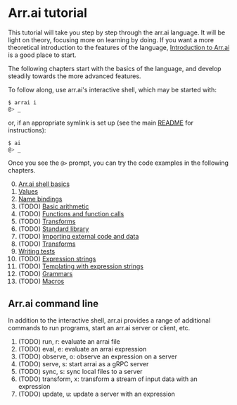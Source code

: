 # Arr.ai tutorial

This tutorial will take you step by step through the arr.ai language. It will be
light on theory, focusing more on learning by doing. If you want a more
theoretical introduction to the features of the language, [Introduction to
Arr.ai](../README.md) is a good place to start.

The following chapters start with the basics of the language, and develop
steadily towards the more advanced features.

To follow along, use arr.ai's interactive shell, which may be started with:

```bash
$ arrai i
@> _
```

or, if an appropriate symlink is set up (see the main [README](../../README.md)
for instructions):

```bash
$ ai
@> _
```

Once you see the `@>` prompt, you can try the code examples in the following
chapters.

0. [Arr.ai shell basics](shell.md)
1. [Values](values.md)
2. [Name bindings](binding.md)
3. (TODO) [Basic arithmetic](arithmetic.md)
4. (TODO) [Functions and function calls](function.md)
5. (TODO) [Transforms](transforms.md)
6. (TODO) [Standard library](stdlib.md)
7. (TODO) [Importing external code and data](import.md)
8. (TODO) [Transforms](transforms.md)
9. [Writing tests](testing.md)
10. (TODO) [Expression strings](exprstr.md)
11. (TODO) [Templating with expression strings](templating.md)
12. (TODO) [Grammars](grammars.md)
13. (TODO) [Macros](macros.md)

## Arr.ai command line

In addition to the interactive shell, arr.ai provides a range of additional
commands to run programs, start an arr.ai server or client, etc.

1. (TODO) run, r: evaluate an arrai file
2. (TODO) eval, e: evaluate an arrai expression
3. (TODO) observe, o: observe an expression on a server
4. (TODO) serve, s: start arrai as a gRPC server
5. (TODO) sync, s: sync local files to a server
6. (TODO) transform, x: transform a stream of input data with an expression
7. (TODO) update, u: update a server with an expression

